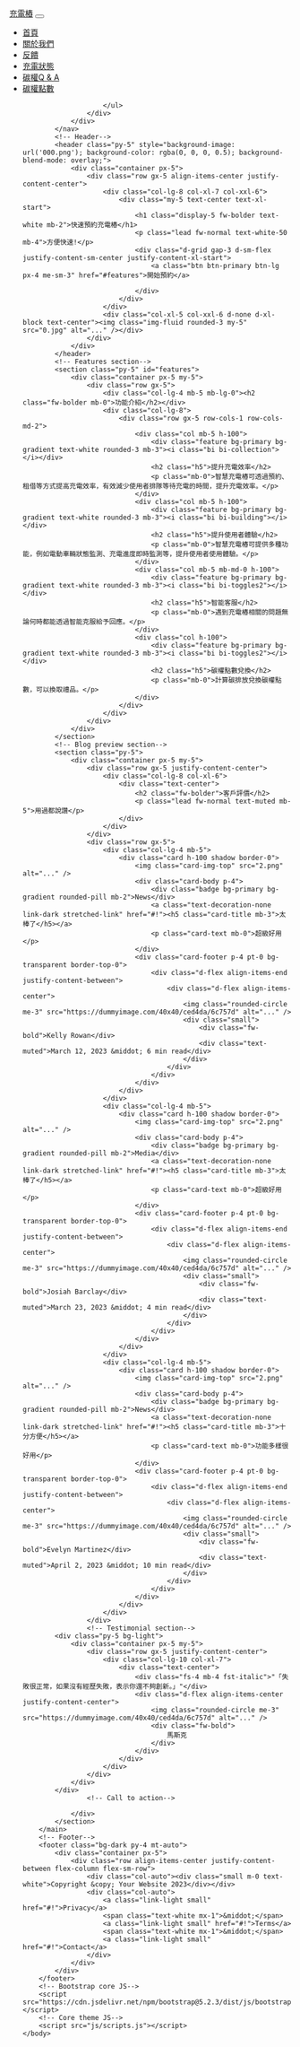 <!DOCTYPE html>
<html lang="en">
    <head>
        <meta charset="utf-8" />
        <meta name="viewport" content="width=device-width, initial-scale=1, shrink-to-fit=no" />
        <meta name="description" content="" />
        <meta name="author" content="" />
        <title>充電樁預約網站</title>
        <!-- Favicon-->
        <link rel="icon" type="image/x-icon" href="assets/favicon.ico" />
        <!-- Bootstrap icons-->
        <link href="https://cdn.jsdelivr.net/npm/bootstrap-icons@1.5.0/font/bootstrap-icons.css" rel="stylesheet" />
        <!-- Core theme CSS (includes Bootstrap)-->
        <link href="css/styles.css" rel="stylesheet" />
    </head>
    <body class="d-flex flex-column h-100">
        <main class="flex-shrink-0">
            <!-- Navigation-->
            <nav class="navbar navbar-expand-lg navbar-dark bg-dark">
                <div class="container px-5">
                    <a class="navbar-brand" href="index.html">充電樁</a>
                    <button class="navbar-toggler" type="button" data-bs-toggle="collapse" data-bs-target="#navbarSupportedContent" aria-controls="navbarSupportedContent" aria-expanded="false" aria-label="Toggle navigation"><span class="navbar-toggler-icon"></span></button>
                    <div class="collapse navbar-collapse" id="navbarSupportedContent">
                        <ul class="navbar-nav ms-auto mb-2 mb-lg-0">
                            <li class="nav-item"><a class="nav-link" href="index.html">首頁</a></li>
                            <li class="nav-item"><a class="nav-link" href="about.html">關於我們</a></li>
                            <li class="nav-item"><a class="nav-link" href="contact.html">反饋</a></li>
                            <li class="nav-item"><a class="nav-link" href="pricing.html">充電狀態</a></li>
                            <li class="nav-item"><a class="nav-link" href="faq.html">碳權Q &amp; A</a></li>
                            <li class="nav-item"><a class="nav-link" href="portfolio-overview.html">碳權點數</a></li>
                            
                            
                        </ul>
                    </div>
                </div>
            </nav>
            <!-- Header-->
            <header class="py-5" style="background-image: url('000.png'); background-color: rgba(0, 0, 0, 0.5); background-blend-mode: overlay;">
                <div class="container px-5">
                    <div class="row gx-5 align-items-center justify-content-center">
                        <div class="col-lg-8 col-xl-7 col-xxl-6">
                            <div class="my-5 text-center text-xl-start">
                                <h1 class="display-5 fw-bolder text-white mb-2">快速預約充電樁</h1>
                                <p class="lead fw-normal text-white-50 mb-4">方便快速!</p>
                                <div class="d-grid gap-3 d-sm-flex justify-content-sm-center justify-content-xl-start">
                                    <a class="btn btn-primary btn-lg px-4 me-sm-3" href="#features">開始預約</a>
                                   
                                </div>
                            </div>
                        </div>
                        <div class="col-xl-5 col-xxl-6 d-none d-xl-block text-center"><img class="img-fluid rounded-3 my-5" src="0.jpg" alt="..." /></div>
                    </div>
                </div>
            </header>
            <!-- Features section-->
            <section class="py-5" id="features">
                <div class="container px-5 my-5">
                    <div class="row gx-5">
                        <div class="col-lg-4 mb-5 mb-lg-0"><h2 class="fw-bolder mb-0">功能介紹</h2></div>
                        <div class="col-lg-8">
                            <div class="row gx-5 row-cols-1 row-cols-md-2">
                                <div class="col mb-5 h-100">
                                    <div class="feature bg-primary bg-gradient text-white rounded-3 mb-3"><i class="bi bi-collection"></i></div>
                                    <h2 class="h5">提升充電效率</h2>
                                    <p class="mb-0">智慧充電樁可透過預約、租借等方式提高充電效率，有效減少使用者排隊等待充電的時間，提升充電效率。</p>
                                </div>
                                <div class="col mb-5 h-100">
                                    <div class="feature bg-primary bg-gradient text-white rounded-3 mb-3"><i class="bi bi-building"></i></div>
                                    <h2 class="h5">提升使用者體驗</h2>
                                    <p class="mb-0">智慧充電樁可提供多種功能，例如電動車輛狀態監測、充電進度即時監測等，提升使用者使用體驗。</p>
                                </div>
                                <div class="col mb-5 mb-md-0 h-100">
                                    <div class="feature bg-primary bg-gradient text-white rounded-3 mb-3"><i class="bi bi-toggles2"></i></div>
                                    <h2 class="h5">智能客服</h2>
                                    <p class="mb-0">遇到充電樁相關的問題無論何時都能透過智能克服給予回應。</p>
                                </div>
                                <div class="col h-100">
                                    <div class="feature bg-primary bg-gradient text-white rounded-3 mb-3"><i class="bi bi-toggles2"></i></div>
                                    <h2 class="h5">碳權點數兌換</h2>
                                    <p class="mb-0">計算碳排放兌換碳權點數，可以換取禮品。</p>
                                </div>
                            </div>
                        </div>
                    </div>
                </div>
            </section>
            <!-- Blog preview section-->
            <section class="py-5">
                <div class="container px-5 my-5">
                    <div class="row gx-5 justify-content-center">
                        <div class="col-lg-8 col-xl-6">
                            <div class="text-center">
                                <h2 class="fw-bolder">客戶評價</h2>
                                <p class="lead fw-normal text-muted mb-5">用過都說讚</p>
                            </div>
                        </div>
                    </div>
                    <div class="row gx-5">
                        <div class="col-lg-4 mb-5">
                            <div class="card h-100 shadow border-0">
                                <img class="card-img-top" src="2.png" alt="..." />
                                <div class="card-body p-4">
                                    <div class="badge bg-primary bg-gradient rounded-pill mb-2">News</div>
                                    <a class="text-decoration-none link-dark stretched-link" href="#!"><h5 class="card-title mb-3">太棒了</h5></a>
                                    <p class="card-text mb-0">超級好用</p>
                                </div>
                                <div class="card-footer p-4 pt-0 bg-transparent border-top-0">
                                    <div class="d-flex align-items-end justify-content-between">
                                        <div class="d-flex align-items-center">
                                            <img class="rounded-circle me-3" src="https://dummyimage.com/40x40/ced4da/6c757d" alt="..." />
                                            <div class="small">
                                                <div class="fw-bold">Kelly Rowan</div>
                                                <div class="text-muted">March 12, 2023 &middot; 6 min read</div>
                                            </div>
                                        </div>
                                    </div>
                                </div>
                            </div>
                        </div>
                        <div class="col-lg-4 mb-5">
                            <div class="card h-100 shadow border-0">
                                <img class="card-img-top" src="2.png" alt="..." />
                                <div class="card-body p-4">
                                    <div class="badge bg-primary bg-gradient rounded-pill mb-2">Media</div>
                                    <a class="text-decoration-none link-dark stretched-link" href="#!"><h5 class="card-title mb-3">太棒了</h5></a>
                                    <p class="card-text mb-0">超級好用</p>
                                </div>
                                <div class="card-footer p-4 pt-0 bg-transparent border-top-0">
                                    <div class="d-flex align-items-end justify-content-between">
                                        <div class="d-flex align-items-center">
                                            <img class="rounded-circle me-3" src="https://dummyimage.com/40x40/ced4da/6c757d" alt="..." />
                                            <div class="small">
                                                <div class="fw-bold">Josiah Barclay</div>
                                                <div class="text-muted">March 23, 2023 &middot; 4 min read</div>
                                            </div>
                                        </div>
                                    </div>
                                </div>
                            </div>
                        </div>
                        <div class="col-lg-4 mb-5">
                            <div class="card h-100 shadow border-0">
                                <img class="card-img-top" src="2.png" alt="..." />
                                <div class="card-body p-4">
                                    <div class="badge bg-primary bg-gradient rounded-pill mb-2">News</div>
                                    <a class="text-decoration-none link-dark stretched-link" href="#!"><h5 class="card-title mb-3">十分方便</h5></a>
                                    <p class="card-text mb-0">功能多樣很好用</p>
                                </div>
                                <div class="card-footer p-4 pt-0 bg-transparent border-top-0">
                                    <div class="d-flex align-items-end justify-content-between">
                                        <div class="d-flex align-items-center">
                                            <img class="rounded-circle me-3" src="https://dummyimage.com/40x40/ced4da/6c757d" alt="..." />
                                            <div class="small">
                                                <div class="fw-bold">Evelyn Martinez</div>
                                                <div class="text-muted">April 2, 2023 &middot; 10 min read</div>
                                            </div>
                                        </div>
                                    </div>
                                </div>
                            </div>
                        </div>
                    </div>
                    <!-- Testimonial section-->
            <div class="py-5 bg-light">
                <div class="container px-5 my-5">
                    <div class="row gx-5 justify-content-center">
                        <div class="col-lg-10 col-xl-7">
                            <div class="text-center">
                                <div class="fs-4 mb-4 fst-italic">"「失敗很正常，如果沒有經歷失敗，表示你還不夠創新。」"</div>
                                <div class="d-flex align-items-center justify-content-center">
                                    <img class="rounded-circle me-3" src="https://dummyimage.com/40x40/ced4da/6c757d" alt="..." />
                                    <div class="fw-bold">
                                        馬斯克
                                    </div>
                                </div>
                            </div>
                        </div>
                    </div>
                </div>
            </div>
                    <!-- Call to action-->
                    
                </div>
            </section>
        </main>
        <!-- Footer-->
        <footer class="bg-dark py-4 mt-auto">
            <div class="container px-5">
                <div class="row align-items-center justify-content-between flex-column flex-sm-row">
                    <div class="col-auto"><div class="small m-0 text-white">Copyright &copy; Your Website 2023</div></div>
                    <div class="col-auto">
                        <a class="link-light small" href="#!">Privacy</a>
                        <span class="text-white mx-1">&middot;</span>
                        <a class="link-light small" href="#!">Terms</a>
                        <span class="text-white mx-1">&middot;</span>
                        <a class="link-light small" href="#!">Contact</a>
                    </div>
                </div>
            </div>
        </footer>
        <!-- Bootstrap core JS-->
        <script src="https://cdn.jsdelivr.net/npm/bootstrap@5.2.3/dist/js/bootstrap.bundle.min.js"></script>
        <!-- Core theme JS-->
        <script src="js/scripts.js"></script>
    </body>
</html>
<iframe
src="https://www.chatbase.co/chatbot-iframe/OvWb8cQVApSLTpDsp6tXP"
width="0%"
style="height: 100%; min-height: 700px"
frameborder="0"
></iframe>
<script>
    window.embeddedChatbotConfig = {
    chatbotId: "OvWb8cQVApSLTpDsp6tXP",
    domain: "www.chatbase.co"
    }
    </script>
    <script
    src="https://www.chatbase.co/embed.min.js"
    chatbotId="OvWb8cQVApSLTpDsp6tXP"
    domain="www.chatbase.co"
    defer>
    </script>
